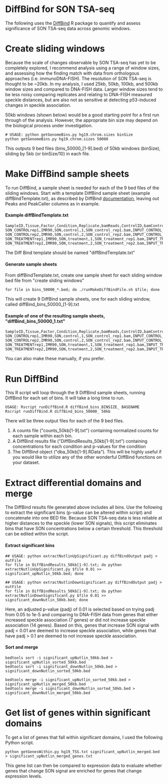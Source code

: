 # DiffBind for SON TSA-seq
The following uses the [DiffBind](https://bioconductor.org/packages/release/bioc/html/DiffBind.html) R package to quantify and assess significance of SON TSA-seq data across genomic windows.

# Create sliding windows
Because the scale of changes observable by SON TSA-seq has yet to be completely explored, I recommend analysis using a range of window sizes, and assessing how the finding match with data from orthologous approaches (i.e. immunoDNA-FISH). The resolution of SON TSA-seq is thought to be ~20kb. In my analysis, I used 25kb, 50kb, 100kb, and 500kb window sizes and compared to DNA-FISH data. Larger window sizes tend to be less noisy comparing replicates and relating to DNA-FISH measured speckle distances, but are also not as sensitive at detecting p53-induced changes in speckle association. 
  
50kb windows (shown below) would be a good starting point for a first run through of the analysis. However, the appropriate bin size may depend on the biological process under investigation.
```
# USAGE: python getGenomeBins.py hg19.chrom.sizes binSize
python getGenomeBins.py hg19.chrom.sizes 50000
```
This outputs 9 bed files (bins_50000_[1-9].bed) of 50kb windows (binSize), sliding by 5kb (or binSize/10) in each file. 

# Make DiffBind sample sheets
To run DiffBind, a sample sheet is needed for each of the 9 bed files of the sliding windows. Start with a template DiffBind sample sheet (example diffBindTemplate.txt), as described by DiffBind [documentation](http://bioconductor.org/packages/release/bioc/vignettes/DiffBind/inst/doc/DiffBind.pdf), leaving out Peaks and PeakCaller columns as in example.

#### Example diffBindTemplate.txt
```
SampleID,Tissue,Factor,Condition,Replicate,bamReads,ControlID,bamControl,Peaks,PeakCaller
SON_CONTROLrep1,IMR90,SON,control,1,SON_control_rep1.bam,INPUT_CONTROL_rep1,INPUT_control_rep1.bam
SON_CONTROLrep2,IMR90,SON,control,2,SON_control_rep2.bam,INPUT_CONTROL_rep2,INPUT_control_rep2.bam
SON_TREATMENTrep1,IMR90,SON,treatment,1,SON_treatment_rep1.bam,INPUT_TREATMENT_rep1,INPUT_treatment_rep1.bam
SON_TREATMENTrep2,IMR90,SON,treatment,2,SON_treatment_rep2.bam,INPUT_TREATMENT_rep2,INPUT_treatment_rep2.bam
```
The Diff Bind template should be named "diffBindTemplate.txt"

#### Generate sample sheets
From diffBindTemplate.txt, create one sample sheet for each sliding window bed file from "create sliding windows"
```
for file in bins_50000_*.bed; do ./runMakeDiffBindFile.sh $file; done
```
This will create 9 DiffBind sample sheets, one for each sliding window, called diffBind_bins_50000_[1-9].txt

#### Example of one of the resulting sample sheets, "diffBind_bins_50000_1.txt"
```
SampleID,Tissue,Factor,Condition,Replicate,bamReads,ControlID,bamControl,Peaks,PeakCaller
SON_CONTROLrep1,IMR90,SON,control,1,SON_control_rep1.bam,INPUT_CONTROL_rep1,INPUT_control_rep1.bam,bins_50000_1.bed,bed
SON_CONTROLrep2,IMR90,SON,control,2,SON_control_rep2.bam,INPUT_CONTROL_rep2,INPUT_control_rep2.bam,bins_50000_1.bed,bed
SON_TREATMENTrep1,IMR90,SON,treatment,1,SON_treatment_rep1.bam,INPUT_TREATMENT_rep1,INPUT_treatment_rep1.bam,bins_50000_1.bed,bed
SON_TREATMENTrep2,IMR90,SON,treatment,2,SON_treatment_rep2.bam,INPUT_TREATMENT_rep2,INPUT_treatment_rep2.bam,bins_50000_1.bed,bed
```
You can also make these manually, if you prefer.

# Run DiffBind
This R script will loop through the 9 DiffBind sample sheets, running DiffBind for each set of bins. It will take a long time to run. 
```
USAGE: Rscript runDiffBind.R diffBind_bins_BINSIZE_ BASENAME
Rscript runDiffBind.R diffBind_bins_50000_ 50kb
```
There will be three output files for each of the 9 bed files.
1. A counts file ("counts_50kb[1-9].txt") containing normalized counts for each sample within each bin.
2. A DiffBind results file ("DiffBindResults_50kb[1-9].txt") containing concentrations for each condition and p-values for the condition
3. The DiffBind object ("dba_50kb[1-9].RData"). This will be highly useful if you would like to utilize any of the other wonderful DiffBind functions on your dataset.

# Extract differential domains and merge
The DiffBind results file generated above includes all bins. Use the following to extract the significant bins (p-value can be altered within script) and concatenate into one BED file. Because SON TSA-seq data is less reliable at higher distances to the speckle (lower SON signals), this script eliminates bins that have SON concentrations below a certain threshold. This threshold can be edited within the script.
#### Extract significant bins
```
## USAGE: python extractNutlinUpSignificant.py diffBindOutput padj > outFile
for file in DiffBindResults_50kb[1-9].txt; do python extractNutlinUpSignificant.py $file 0.01 >> significant_upNutlin_50kb.bed; done

## USAGE: python extractNutlinDownSignificant.py diffBindOutput padj > outFile
for file in DiffBindResults_50kb[1-9].txt; do python extractNutlinDownSignificant.py $file 0.01 >> significant_downNutlin_50kb.bed; done
```
Here, an adjusted p-value (padj) of 0.01 is selected based on trying padj from 0.05 to 1e-5 and comparing to DNA-FISH data from genes that either increased speckle association (7 genes) or did not increase speckle association (14 genes). Based on this, genes that increase SON signal with padj < 0.01 are deemed to increase speckle association, while genes that have padj > 0.1 are deemed to not increase speckle association. 

#### Sort and merge
```
bedtools sort -i significant_upNutlin_50kb.bed > significant_upNutlin_sorted_50kb.bed
bedtools sort -i significant_downNutlin_50kb.bed > significant_downNutlin_sorted_50kb.bed 

bedtools merge -i significant_upNutlin_sorted_50kb.bed > significant_upNutlin_merged_50kb.bed
bedtools merge -i significant_downNutlin_sorted_50kb.bed > significant_downNutlin_merged_50kb.bed
```

# Get list of genes within significant domains
To get a list of genes that fall within significant domains, I used the following Python script.
```
python getGenesWithin.py hg19_TSS.txt significant_upNutlin_merged.bed > significant_upNutlin_merged_genes.txt
```
This gene list can then be compared to expression data to evaluate whether genes that change SON signal are enriched for genes that change expression levels.

